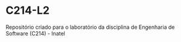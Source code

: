 # C214-L2
Repositório criado para o laboratório da disciplina de Engenharia de Software (C214) - Inatel
